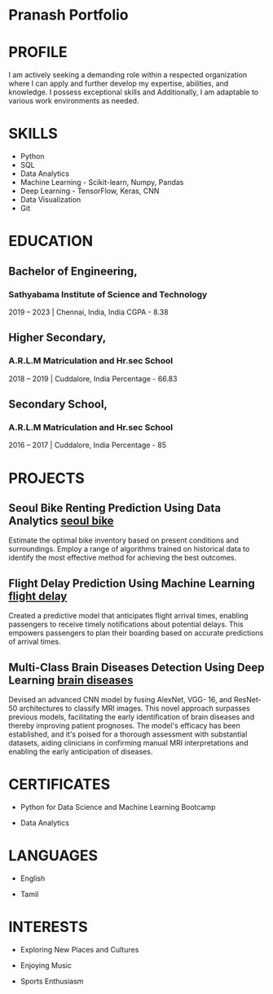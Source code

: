 # Pranash Portfolio 

# PROFILE

I am actively seeking a demanding role within a respected
organization where I can apply and further develop my
expertise, abilities, and knowledge. I possess exceptional
skills and Additionally, I am adaptable to various work
environments as needed.

# SKILLS

- Python
- SQL
- Data Analytics
- Machine Learning - Scikit-learn, Numpy, Pandas
- Deep Learning - TensorFlow, Keras, CNN
- Data Visualization
- Git

# EDUCATION

## Bachelor of Engineering,
### Sathyabama Institute of Science and Technology
2019 – 2023 | Chennai, India, India
CGPA - 8.38

## Higher Secondary,
### A.R.L.M Matriculation and Hr.sec School
2018 – 2019 | Cuddalore, India
Percentage - 66.83

## Secondary School,
### A.R.L.M Matriculation and Hr.sec School
2016 – 2017 | Cuddalore, India
Percentage - 85

# PROJECTS

## Seoul Bike Renting Prediction Using Data Analytics [seoul bike](https://github.com/PRANASH-R/Seoul-Bike-Renting-Prediction-Using-Data-Analytics)

Estimate the optimal bike inventory based on present
conditions and surroundings. Employ a range of
algorithms trained on historical data to identify the most
effective method for achieving the best outcomes.

## Flight Delay Prediction Using Machine Learning [flight delay](https://github.com/PRANASH-R/Flight-Delay-Prediction-Using-Machine-Learning)

Created a predictive model that anticipates flight arrival
times, enabling passengers to receive timely notifications
about potential delays. This empowers passengers to
plan their boarding based on accurate predictions of
arrival times.

## Multi-Class Brain Diseases Detection Using Deep Learning [brain diseases](https://github.com/PRANASH-R/Multi-class-brain-diseases-detection-using-deep-learning-)

Devised an advanced CNN model by fusing AlexNet, VGG-
16, and ResNet-50 architectures to classify MRI images.
This novel approach surpasses previous models,
facilitating the early identification of brain diseases and
thereby improving patient prognoses. The model's
efficacy has been established, and it's poised for
a thorough assessment with substantial datasets, aiding
clinicians in confirming manual MRI interpretations and
enabling the early anticipation of diseases.

# CERTIFICATES

- Python for Data Science and Machine Learning
Bootcamp

- Data Analytics

# LANGUAGES

- English
  
- Tamil

# INTERESTS

- Exploring New Places and Cultures

- Enjoying Music

- Sports Enthusiasm
